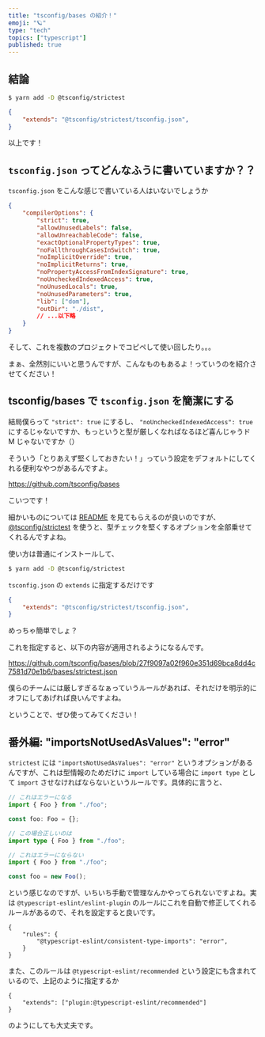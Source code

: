 ```yaml
---
title: "tsconfig/bases の紹介！"
emoji: "🪐"
type: "tech"
topics: ["typescript"]
published: true
---
```


## 結論

```sh
$ yarn add -D @tsconfig/strictest
```

```json:tsconfig.json
{
    "extends": "@tsconfig/strictest/tsconfig.json",
}
```

以上です！

## `tsconfig.json` ってどんなふうに書いていますか？？

`tsconfig.json` をこんな感じで書いている人はいないでしょうか

```json:tsconfig.json
{
    "compilerOptions": {
        "strict": true,
        "allowUnusedLabels": false,
        "allowUnreachableCode": false,
        "exactOptionalPropertyTypes": true,
        "noFallthroughCasesInSwitch": true,
        "noImplicitOverride": true,
        "noImplicitReturns": true,
        "noPropertyAccessFromIndexSignature": true,
        "noUncheckedIndexedAccess": true,
        "noUnusedLocals": true,
        "noUnusedParameters": true,
        "lib": ["dom"],
        "outDir": "./dist",
        // ...以下略
    }
}
```

そして、これを複数のプロジェクトでコピペして使い回したり。。。

まぁ、全然別にいいと思うんですが、こんなものもあるよ！っていうのを紹介させてください！

## tsconfig/bases で `tsconfig.json` を簡潔にする

結局僕らって `"strict": true` にするし、 `"noUncheckedIndexedAccess": true` にするじゃないですか、もっというと型が厳しくなればなるほど喜んじゃうド M じゃないですか（）

そういう「とりあえず堅くしておきたい！」っていう設定をデフォルトにしてくれる便利なやつがあるんですよ。

https://github.com/tsconfig/bases

こいつです！

細かいものについては [README](https://github.com/tsconfig/bases#readme) を見てもらえるのが良いのですが、 [@tsconfig/strictest](https://www.npmjs.com/package/@tsconfig/strictest) を使うと、型チェックを堅くするオプションを全部乗せてくれるんですよね。

使い方は普通にインストールして、

```sh
$ yarn add -D @tsconfig/strictest
```

`tsconfig.json` の `extends` に指定するだけです

```json:tsconfig.json
{
    "extends": "@tsconfig/strictest/tsconfig.json",
}
```

めっちゃ簡単でしょ？

これを指定すると、以下の内容が適用されるようになるんです。

https://github.com/tsconfig/bases/blob/27f9097a02f960e351d69bca8dd4c7581d70e1b6/bases/strictest.json

僕らのチームには厳しすぎるなぁっていうルールがあれば、それだけを明示的にオフにしてあげれば良いんですよね。

ということで、ぜひ使ってみてください！

## 番外編: "importsNotUsedAsValues": "error"

`strictest` には `"importsNotUsedAsValues": "error"` というオプションがあるんですが、これは型情報のためだけに `import` している場合に `import type` として `import` させなければならないというルールです。具体的に言うと、

```ts
// これはエラーになる
import { Foo } from "./foo";

const foo: Foo = {};

// この場合正しいのは
import type { Foo } from "./foo";
```

```ts
// これはエラーにならない
import { Foo } from "./foo";

const foo = new Foo();
```

という感じなのですが、いちいち手動で管理なんかやってられないですよね。実は `@typescript-eslint/eslint-plugin` のルールにこれを自動で修正してくれるルールがあるので、それを設定すると良いです。

```json:.eslintrc
{
    "rules": {
        "@typescript-eslint/consistent-type-imports": "error",
    }
}
```

また、このルールは `@typescript-eslint/recommended` という設定にも含まれているので、上記のように指定するか

```json:.eslintrc
{
    "extends": ["plugin:@typescript-eslint/recommended"]
}
```

のようにしても大丈夫です。

